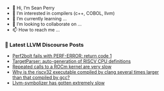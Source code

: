 - 👋 Hi, I’m Sean Perry
- 👀 I’m interested in compilers (c++, COBOL, llvm)
- 🌱 I’m currently learning ...
- 💞️ I’m looking to collaborate on ...
- 📫 How to reach me ...

<!---
s66perry/s66perry is a ✨ special ✨ repository because its `README.md` (this file) appears on your GitHub profile.
You can click the Preview link to take a look at your changes.
--->
### 📕 Latest LLVM Discourse Posts

<!-- DISCOURSE-LLVM:START -->
- [Perf2bolt fails with PERF-ERROR: return code 1](https://discourse.llvm.org/t/perf2bolt-fails-with-perf-error-return-code-1/66769#post_9)
- [TargetParser: auto-generation of RISCV CPU definitions](https://discourse.llvm.org/t/targetparser-auto-generation-of-riscv-cpu-definitions/66419#post_11)
- [Repeated calls to a ROCm kernel are very slow](https://discourse.llvm.org/t/repeated-calls-to-a-rocm-kernel-are-very-slow/67306#post_4)
- [Why is the riscv32 executable compiled by clang several times larger than that compiled by gcc?](https://discourse.llvm.org/t/why-is-the-riscv32-executable-compiled-by-clang-several-times-larger-than-that-compiled-by-gcc/67199#post_10)
- [Llvm-symbolizer has gotten extremely slow](https://discourse.llvm.org/t/llvm-symbolizer-has-gotten-extremely-slow/67262?page=2#post_21)
<!-- DISCOURSE-LLVM:END -->
